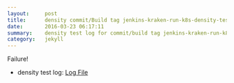 ```yaml
---
layout:     post
title:      density commit/Build tag jenkins-kraken-run-k8s-density-tests-9-3
date:       2016-03-23 06:17:11
summary:    density test log for commit/build tag jenkins-kraken-run-k8s-density-tests-9-3.
category:   jekyll
---
```


Failure!

- density test log: [Log File](http://s3-us-west-2.amazonaws.com/kraken-e2e-logs/density/jenkins-kraken-run-k8s-density-tests-9-3.log)
